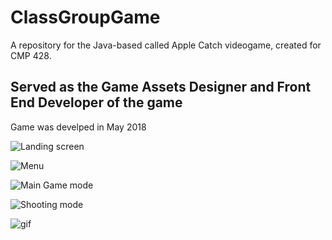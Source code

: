 # ClassGroupGame

A repository for the Java-based called Apple Catch videogame, created for CMP 428.

## Served as the Game Assets Designer and Front End Developer of the game

Game was develped in May 2018


![Landing screen](https://i.imgur.com/oIt1Sot.png)

![Menu](https://i.imgur.com/vMow8H4.png)

![Main Game mode](https://i.imgur.com/Snv0zJS.png)

![Shooting mode](https://i.imgur.com/wtIM3oX.png)

![gif](https://i.imgur.com/AgFZh1o.gifv)
